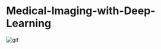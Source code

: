 # Medical-Imaging-with-Deep-Learning

![gif](https://user-images.githubusercontent.com/43134572/122547241-46908b00-d049-11eb-9bfe-d1ee3843b658.gif)


